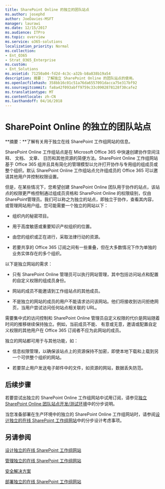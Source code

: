 ```yaml
---
title: SharePoint Online 的独立的团队站点
ms.author: josephd
author: JoeDavies-MSFT
manager: laurawi
ms.date: 12/15/2017
ms.audience: ITPro
ms.topic: overview
ms.service: o365-solutions
localization_priority: Normal
ms.collection:
- Ent_O365
- Strat_O365_Enterprise
ms.custom:
- Ent_Solutions
ms.assetid: 71250a04-fd2d-4c3c-a32b-b8a838b19a54
description: 摘要： 了解独立 SharePoint Online 的团队站点的使用。
ms.openlocfilehash: 358bb16c01c51a76da6557091dacca75e317bf92
ms.sourcegitcommit: fa8a42f093abff9759c33c0902878128f30cafe2
ms.translationtype: MT
ms.contentlocale: zh-CN
ms.lasthandoff: 04/16/2018
---
```

# <a name="isolated-sharepoint-online-team-sites"></a>SharePoint Online 的独立的团队站点

 **摘要：**了解有关用于独立在线 SharePoint 工作组网站的信息。
  
SharePoint Online 工作组站点是在 Microsoft Office 365 中快速创建协作空间注释、 文档、 文章、 日历和其他资源的简便方法。SharePoint Online 工作组网站基于 Office 365 组并且具有简化的管理模型以允许打开协作与专用组的组成员或整个组织。默认 SharePoint Online 工作组站点允许组成员的 Office 365 可以邀请其他用户并控制权限设置。
  
但是，在某些情况下，您希望创建 SharePoint Online 团队用于协作的站点，该站点的权限更严格控制通过组成员资格和 SharePoint Online 的权限级别，仅由 SharePoint管理员。我们可以称之为独立的站点，即独立于协作，查看其内容，或管理网站用户组。您可能需要一个独立的网站以下：
  
- 组织内的秘密项目。
    
- 用于高度敏感或重要知识产权组织的位置。
    
- 由您的组织或正在进行，采取法律行动的资源。
    
- 若要共享的 Office 365 订阅之间有一些重叠，但在大多数情况下作为单独的业务实体存在的多个组织。
    
以下是独立网站的需求：
  
- 只有 SharePoint Online 管理员可以执行网站管理，其中包括访问站点和配置的自定义权限的组成员身份。
    
- 网站的成员不能邀请到工作组站点的其他成员。
    
- 不是独立的网站的成员的用户不能请求访问该网站。他们将接收到访问拒绝网页，当用户尝试访问任何站点相关联的 URL。
    
需要集中式的访问控制和 SharePoint Online 管理员自定义权限的代价是网站随着时间的推移继续保持独立。例如，当前成员不能、 有意或无意，邀请或配置自定义权限的其他用户在 Office 365 订阅者不应为此网站的成员。
  
独立的网站都可用于与其他功能，如：
  
- 信息权限管理，以确保该站点上的资源保持不加密，即使本地下载和上载到另一个可供整个组织的网站。
    
- 若要禁止用户发送电子邮件中的文件，如资源的网站，数据丢失防范。
    
## <a name="next-steps"></a>后续步骤

若要尝试出独立的 SharePoint Online 工作组网站中试用订阅，请参见[独立 SharePoint Online 团队站点开发/测试环境](isolated-sharepoint-online-team-site-dev-test-environment.md)中的分步说明。
  
当您准备部署在生产环境中的独立的 SharePoint Online 工作组网站时，请参阅[设计独立的在线 SharePoint 工作组网站](design-an-isolated-sharepoint-online-team-site.md)中的分步设计考虑事项。
  
## <a name="see-also"></a>另请参阅

[设计独立的在线 SharePoint 工作组网站](design-an-isolated-sharepoint-online-team-site.md)
  
[管理独立的在线 SharePoint 工作组网站](manage-an-isolated-sharepoint-online-team-site.md)
  
[安全解决方案](security-solutions.md)

[部署独立的在线 SharePoint 工作组网站](deploy-an-isolated-sharepoint-online-team-site.md)


